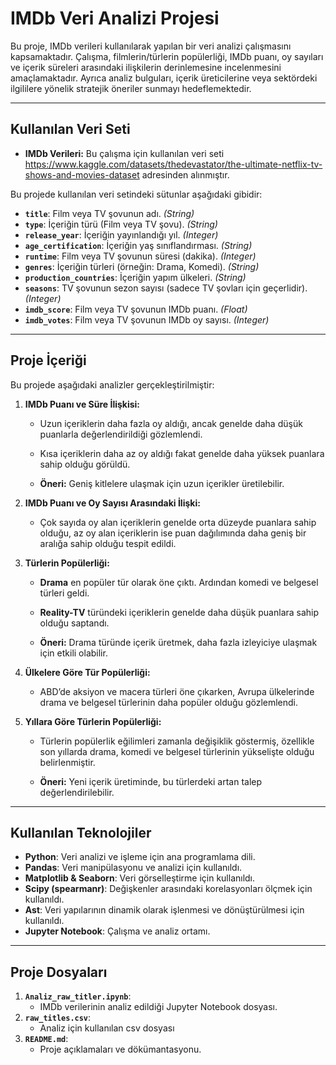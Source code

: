 # IMDb Veri Analizi Projesi

Bu proje, IMDb verileri kullanılarak yapılan bir veri analizi çalışmasını kapsamaktadır. Çalışma, filmlerin/türlerin popülerliği, IMDb puanı, oy sayıları ve içerik süreleri arasındaki ilişkilerin derinlemesine incelenmesini amaçlamaktadır. Ayrıca analiz bulguları, içerik üreticilerine veya sektördeki ilgililere yönelik stratejik öneriler sunmayı hedeflemektedir.

---

## Kullanılan Veri Seti

- **IMDb Verileri:** Bu çalışma için kullanılan veri seti https://www.kaggle.com/datasets/thedevastator/the-ultimate-netflix-tv-shows-and-movies-dataset adresinden alınmıştır.

Bu projede kullanılan veri setindeki sütunlar aşağıdaki gibidir:

- **`title`**: Film veya TV şovunun adı. *(String)*
- **`type`**: İçeriğin türü (Film veya TV şovu). *(String)*
- **`release_year`**: İçeriğin yayınlandığı yıl. *(Integer)*
- **`age_certification`**: İçeriğin yaş sınıflandırması. *(String)*
- **`runtime`**: Film veya TV şovunun süresi (dakika). *(Integer)*
- **`genres`**: İçeriğin türleri (örneğin: Drama, Komedi). *(String)*
- **`production_countries`**: İçeriğin yapım ülkeleri. *(String)*
- **`seasons`**: TV şovunun sezon sayısı (sadece TV şovları için geçerlidir). *(Integer)*
- **`imdb_score`**: Film veya TV şovunun IMDb puanı. *(Float)*
- **`imdb_votes`**: Film veya TV şovunun IMDb oy sayısı. *(Integer)*

---

## Proje İçeriği

Bu projede aşağıdaki analizler gerçekleştirilmiştir:
1. **IMDb Puanı ve Süre İlişkisi:**
   - Uzun içeriklerin daha fazla oy aldığı, ancak genelde daha düşük puanlarla değerlendirildiği gözlemlendi.
   - Kısa içeriklerin daha az oy aldığı fakat genelde daha yüksek puanlara sahip olduğu görüldü.

   - **Öneri:** Geniş kitlelere ulaşmak için uzun içerikler üretilebilir.

2. **IMDb Puanı ve Oy Sayısı Arasındaki İlişki:**
   - Çok sayıda oy alan içeriklerin genelde orta düzeyde puanlara sahip olduğu, az oy alan içeriklerin ise puan dağılımında daha geniş bir aralığa sahip olduğu tespit edildi.

3. **Türlerin Popülerliği:**
   - **Drama** en popüler tür olarak öne çıktı. Ardından komedi ve belgesel türleri geldi.
   - **Reality-TV** türündeki içeriklerin genelde daha düşük puanlara sahip olduğu saptandı.

    - **Öneri:** Drama türünde içerik üretmek, daha fazla izleyiciye ulaşmak için etkili olabilir.

4. **Ülkelere Göre Tür Popülerliği:**
   - ABD’de aksiyon ve macera türleri öne çıkarken, Avrupa ülkelerinde drama ve belgesel türlerinin daha popüler olduğu gözlemlendi.

5. **Yıllara Göre Türlerin Popülerliği:**
   - Türlerin popülerlik eğilimleri zamanla değişiklik göstermiş, özellikle son yıllarda drama, komedi ve belgesel türlerinin yükselişte olduğu belirlenmiştir.

   - **Öneri:** Yeni içerik üretiminde, bu türlerdeki artan talep değerlendirilebilir.

---

## Kullanılan Teknolojiler

- **Python**: Veri analizi ve işleme için ana programlama dili.
- **Pandas**: Veri manipülasyonu ve analizi için kullanıldı.
- **Matplotlib & Seaborn**: Veri görselleştirme için kullanıldı.
- **Scipy (spearmanr)**: Değişkenler arasındaki korelasyonları ölçmek için kullanıldı.
- **Ast**: Veri yapılarının dinamik olarak işlenmesi ve dönüştürülmesi için kullanıldı.
- **Jupyter Notebook**: Çalışma ve analiz ortamı.

---

## Proje Dosyaları

1. **`Analiz_raw_titler.ipynb`**:
   - IMDb verilerinin analiz edildiği Jupyter Notebook dosyası.
2. **`raw_titles.csv`**:
    - Analiz için kullanılan csv dosyası
2. **`README.md`**:
   - Proje açıklamaları ve dökümantasyonu.

